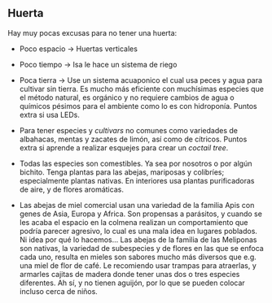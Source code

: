 ## Huerta

Hay muy pocas excusas para no tener una huerta:
- Poco espacio -> Huertas verticales
- Poco tiempo -> Isa le hace un sistema de riego
- Poca tierra -> Use un sistema acuaponico el cual usa peces y agua para cultivar sin tierra. Es mucho más eficiente con muchísimas especies que el método natural, es orgánico y no requiere cambios de agua o químicos pésimos para el ambiente como lo es con hidroponía. Puntos extra si usa LEDs.

- Para tener especies y *cultivars* no comunes como variedades de albahacas, mentas y zacates de limón, así como de cítricos. Puntos extra si aprende a realizar esquejes para crear un *coctail tree*.
- Todas las especies son comestibles. Ya sea por nosotros o por algún bichito. Tenga plantas para las abejas, mariposas y colibríes; especialmente plantas nativas. En interiores usa plantas purificadoras de aire, y de flores aromáticas.
- Las abejas de miel comercial usan una variedad de la familia Apis con genes de Asia, Europa y Africa. Son propensas a parásitos, y cuando se les acaba el espacio en la colmena realizan un comportamiento que podría parecer agresivo, lo cual es una mala idea en lugares poblados. Ni idea por qué lo hacemos... Las abejas de la familia de las Meliponas son nativas, la variedad de subespecies y de flores en las que se enfoca cada uno, resulta en mieles son sabores mucho más diversos que e.g. una miel de flor de café. Le recomiendo usar trampas para atraerlas, y armarles cajitas de madera donde tener unas dos o tres especies diferentes. Ah sí, y no tienen aguijón, por lo que se pueden colocar incluso cerca de niños.
